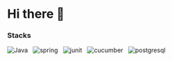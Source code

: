 # Hi there 👋

### Stacks
![Java](https://img.shields.io/badge/-java-2E3440?logo=OpenJDK) &nbsp;
![spring](https://img.shields.io/badge/-spring-2E3440?logo=spring) &nbsp;
![junit](https://img.shields.io/badge/-junit-2E3440?logo=junit5) &nbsp;
![cucumber](https://img.shields.io/badge/-cucumber-2E3440?logo=cucumber) &nbsp;
![postgresql](https://img.shields.io/badge/-postgresql-2E3440?logo=postgresql) &nbsp;

<!--
**BrunoDiorio/brunodiorio** is a ✨ _special_ ✨ repository because its `README.md` (this file) appears on your GitHub profile.

Here are some ideas to get you started:

- 🔭 I’m currently working on ...
- 🌱 I’m currently learning ...
- 👯 I’m looking to collaborate on ...
- 🤔 I’m looking for help with ...
- 💬 Ask me about ...
- 📫 How to reach me: ...
- 😄 Pronouns: ...
- ⚡ Fun fact: ...
-->

